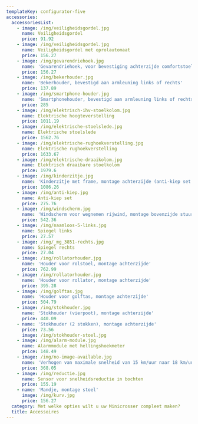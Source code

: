 ```yaml
---
templateKey: configurator-five
accessories:
  accessoriesList:
    - image: /img/veiligheidsgordel.jpg
      name: Veiligheidsgordel
      price: 91.92
    - image: /img/veiligheidsgordel.jpg
      name: Veiligheidsgordel met oprolautomaat
      price: 156.27
    - image: /img/gevarendriehoek.jpg
      name: 'Gevarendriehoek, voor bevestiging achterzijde comfortstoel'
      price: 156.27
    - image: /img/bekerhouder.jpg
      name: 'Bekerhouder, bevestigd aan armleuning links of rechts'
      price: 137.89
    - image: /img/smartphone-houder.jpg
      name: 'Smartphonehouder, bevestigd aan armleuning links of rechts'
      price: 285
    - image: /img/elektrisch-ihv-stoelkolom.jpg
      name: Elektrische hoogteverstelling
      price: 1011.19
    - image: /img/elektrische-stoelslede.jpg
      name: Elektrische stoelslede
      price: 1562.76
    - image: /img/elektrische-rughoekverstelling.jpg
      name: Elektrische rughoekverstelling
      price: 1633.67
    - image: /img/elektrische-draaikolom.jpg
      name: Elektrisch draaibare stoelkolom
      price: 1979.6
    - image: /img/kinderzitje.jpg
      name: 'Kinderzitje met frame, montage achterzijde (anti-kiep set verplicht)'
      price: 1086.26
    - image: /img/anti-kiep.jpg
      name: Anti-kiep set
      price: 275.76
    - image: /img/windscherm.jpg
      name: 'Windscherm voor wegnemen rijwind, montage bovenzijde stuurkolom'
      price: 542.36
    - image: /img/naamloos-5-links.jpg
      name: Spiegel links
      price: 27.57
    - image: /img/_mg_3851-rechts.jpg
      name: Spiegel rechts
      price: 27.04
    - image: /img/rollatorhouder.jpg
      name: 'Houder voor rolstoel, montage achterzijde'
      price: 762.99
    - image: /img/rollatorhouder.jpg
      name: 'Houder voor rollator, montage achterzijde'
      price: 395.28
    - image: /img/golftas.jpg
      name: 'Houder voor golftas, montage achterzijde'
      price: 504.79
    - image: /img/stokhouder.jpg
      name: 'Stokhouder (vierpoot), montage achterzijde'
      price: 440.09
    - name: 'Stokhouder (2 stokken), montage achterzijde'
      price: 73.56
      image: /img/stokhouder-stoel.jpg
    - image: /img/alarm-module.jpg
      name: Alarmmodule met hellingshoekmeter
      price: 148.49
    - image: /img/no-image-available.jpg
      name: 'Verhogen van maximale snelheid van 15 km/uur naar 18 km/uur '
      price: 368.05
    - image: /img/reductie.jpg
      name: Sensor voor snelheidsreductie in bochten
      price: 155.19
    - name: 'Mandje, montage stoel'
      image: /img/kurv.jpg
      price: 156.27
  category: Met welke opties wilt u uw Minicrosser compleet maken?
  title: Accessoires
---
```


